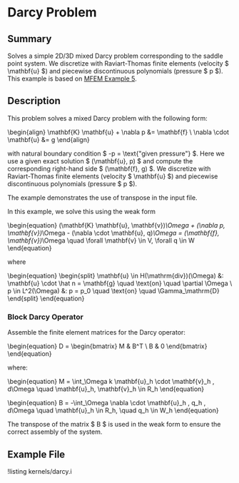 # Darcy Problem

## Summary

Solves a simple 2D/3D mixed Darcy problem corresponding to the saddle point system.
We discretize with Raviart-Thomas finite elements (velocity $ \mathbf{u} $) and
piecewise discontinuous polynomials (pressure $ p $).
This example is based on [MFEM Example 5](https://mfem.org/examples/).

## Description

This problem solves a mixed Darcy problem with the following form:

\begin{align}
\mathbf{K} \mathbf{u} + \nabla p &= \mathbf{f} \\
\nabla \cdot \mathbf{u} &= g
\end{align}

with natural boundary condition $ -p = \text{"given pressure"} $.
Here we use a given exact solution $ (\mathbf{u}, p) $ and compute the corresponding
right-hand side $ (\mathbf{f}, g) $.
We discretize with Raviart-Thomas finite elements (velocity $ \mathbf{u} $) and piecewise discontinuous polynomials
(pressure $ p $).

The example demonstrates the use of transpose in the input file.

In this example, we solve this using the weak form

\begin{equation}
(\mathbf{K} \mathbf{u}, \mathbf{v})_\Omega + (\nabla p, \mathbf{v})_\Omega -
(\nabla \cdot \mathbf{u}, q)_\Omega = (\mathbf{f}, \mathbf{v})_\Omega
\quad \forall \mathbf{v} \in V, \forall q \in W
\end{equation}

where

\begin{equation}
\begin{split}
\mathbf{u} \in H(\mathrm{div})(\Omega) &: \mathbf{u} \cdot \hat n = \mathbf{g} \quad \text{on} \quad \partial \Omega \\
p \in L^2(\Omega) &: p = p_0 \quad \text{on} \quad \Gamma_\mathrm{D}
\end{split}
\end{equation}

### Block Darcy Operator

Assemble the finite element matrices for the Darcy operator:

\begin{equation}
D = \begin{bmatrix}
M & B^T \\
B & 0
\end{bmatrix}
\end{equation}

where:

\begin{equation}
M = \int_\Omega k \mathbf{u}_h \cdot \mathbf{v}_h \, d\Omega \quad \mathbf{u}_h, \mathbf{v}_h \in R_h
\end{equation}

\begin{equation}
B = -\int_\Omega \nabla \cdot \mathbf{u}_h \, q_h \, d\Omega \quad \mathbf{u}_h \in R_h, \quad q_h \in W_h
\end{equation}

The transpose of the matrix $ B $ is used in the weak form to ensure the correct assembly of the system.

## Example File

!listing kernels/darcy.i
